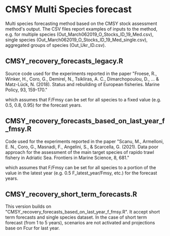 # CMSY Multi Species forecast
Multi species forecasting method based on the CMSY stock assessment method's output. The CSV files report examples of inputs to the method, e.g. for multiple species (Out_March062019_O_Stocks_ID_19_Med.csv), single species (Out_March062019_O_Stocks_ID_19_Med_single.csv), aggregated groups of species (Out_Ukr_ID.csv).

## CMSY_recovery_forecasts_legacy.R ##
Source code used for the experiments reported in the paper
"Froese, R., Winker, H., Coro, G., Demirel, N., Tsikliras, A. C., Dimarchopoulou, D., ... & Matz-Lück, N. (2018). Status and rebuilding of European fisheries. Marine Policy, 93, 159-170."

which assumes that F/Fmsy can be set for all species to a fixed value (e.g. 0.5, 0.8, 0.95) for the forecast years.

## CMSY_recovery_forecasts_based_on_last_year_f_fmsy.R ##
Code used for the experiments reported in the paper
"Scanu, M., Armelloni, E. N., Coro, G., Masnadi, F., Angelini, S., & Scarcella, G. (2021). Data poor approach for the assessment of the main target species of rapido trawl fishery in Adriatic Sea. Frontiers in Marine Science, 8, 681."

which assumes that F/Fmsy can be set for all species to a portion of the value in the latest year (e.g. 0.5 F_latest_year/Fmsy, etc.) for the forecast years.

## CMSY_recovery_short_term_forecasts.R ##

This version builds on "CMSY_recovery_forecasts_based_on_last_year_f_fmsy.R". It accept short term forecasts and single species dataset. In the case of short term forecast (from 1 to 5 years), scenarios are not activated and projections base on Fcur for last year.
